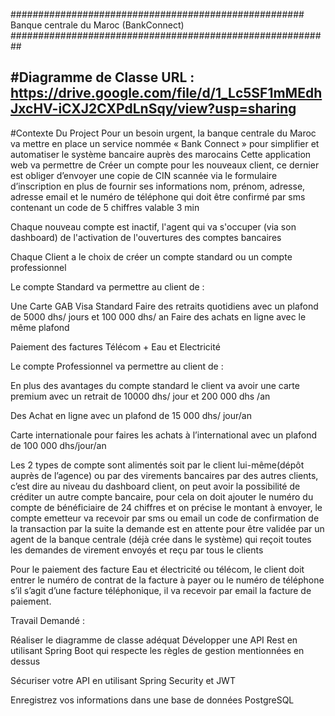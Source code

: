 ##################################################### Banque centrale du Maroc (BankConnect)  ##########################################################

#Diagramme de Classe
URL : https://drive.google.com/file/d/1_Lc5SF1mMEdhJxcHV-iCXJ2CXPdLnSqy/view?usp=sharing
-----------------------------------------------------------------------------
#Contexte Du Project
Pour un besoin urgent, la banque centrale du Maroc va mettre en place un service nommée « Bank Connect » pour simplifier et automatiser le système bancaire auprès des marocains Cette application web va permettre de Créer un compte pour les nouveaux client, ce dernier est obliger d’envoyer une copie de CIN scannée via le formulaire d’inscription en plus de fournir ses informations nom, prénom, adresse, adresse email et le numéro de téléphone qui doit être confirmé par sms contenant un code de 5 chiffres valable 3 min

Chaque nouveau compte est inactif, l'agent qui va s'occuper (via son dashboard) de l'activation de l'ouvertures des comptes bancaires

Chaque Client a le choix de créer un compte standard ou un compte professionnel

Le compte Standard va permettre au client de :

Une Carte GAB Visa Standard Faire des retraits quotidiens avec un plafond de 5000 dhs/ jours et 100 000 dhs/ an Faire des achats en ligne avec le même plafond

Paiement des factures Télécom + Eau et Electricité

Le compte Professionnel va permettre au client de :

En plus des avantages du compte standard le client va avoir une carte premium avec un retrait de 10000 dhs/ jour et 200 000 dhs /an

Des Achat en ligne avec un plafond de 15 000 dhs/ jour/an

Carte internationale pour faires les achats à l’international avec un plafond de 100 000 dhs/jour/an

Les 2 types de compte sont alimentés soit par le client lui-même(dépôt auprès de l’agence) ou par des virements bancaires par des autres clients, c’est dire au niveau du dashboard client, on peut avoir la possibilité de créditer un autre compte bancaire, pour cela on doit ajouter le numéro du compte de bénéficiaire de 24 chiffres et on précise le montant à envoyer, le compte emetteur va recevoir par sms ou email un code de confirmation de la transaction par la suite la demande est en attente pour être validée par un agent de la banque centrale (déjà crée dans le système) qui reçoit toutes les demandes de virement envoyés et reçu par tous le clients

Pour le paiement des facture Eau et électricité ou télécom, le client doit entrer le numéro de contrat de la facture à payer ou le numéro de téléphone s’il s’agit d’une facture téléphonique, il va recevoir par email la facture de paiement.

Travail Demandé :

Réaliser le diagramme de classe adéquat Développer une API Rest en utilisant Spring Boot qui respecte les règles de gestion mentionnées en dessus

Sécuriser votre API en utilisant Spring Security et JWT

Enregistrez vos informations dans une base de données PostgreSQL

